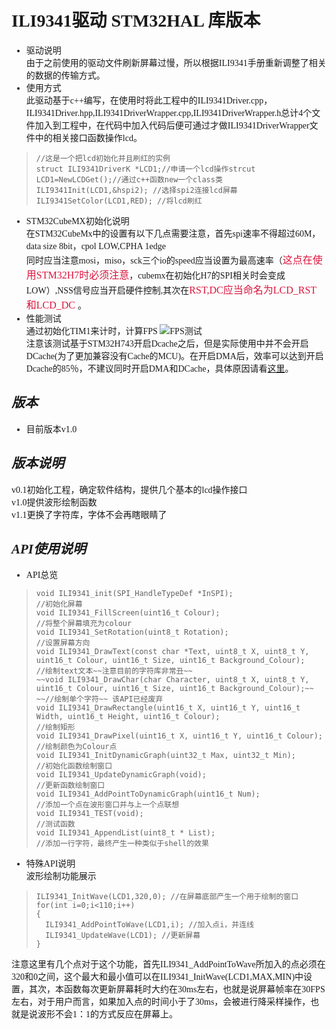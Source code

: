 # <font face="微软雅黑">ILI9341驱动 STM32HAL 库版本
* 驱动说明  
由于之前使用的驱动文件刷新屏幕过慢，所以根据ILI9341手册重新调整了相关的数据的传输方式。
* 使用方式  
 此驱动基于c++编写，在使用时将此工程中的ILI9341Driver.cpp，ILI9341Driver.hpp,ILI9341DriverWrapper.cpp,ILI9341DriverWrapper.h总计4个文件加入到工程中，在代码中加入代码后便可通过才做ILI9341DriverWrapper文件中的相关接口函数操作lcd。 
> ```
> //这是一个把lcd初始化并且刷红的实例
> struct ILI9341DriverK *LCD1;//申请一个lcd操作strcut  
> LCD1=NewLCDGet();//通过c++函数new一个class类  
> ILI9341Init(LCD1,&hspi2); //选择spi2连接lcd屏幕
> ILI9341SetColor(LCD1,RED); //将lcd刷红
> ```
* STM32CubeMX初始化说明  
 在STM32CubeMx中的设置有以下几点需要注意，首先spi速率不得超过60M，data size 8bit，cpol LOW,CPHA 1edge  
 同时应当注意mosi，miso，sck三个io的speed应当设置为最高速率（<font color=#DC143C size=3 face="黑体">这点在使用STM32H7时必须注意</font>，cubemx在初始化H7的SPI相关时会变成LOW）,NSS信号应当开启硬件控制,其次在<font color=#DC143C size=3 face="黑体">RST,DC应当命名为LCD_RST和LCD_DC </font>。
 * 性能测试  
 通过初始化TIM1来计时，计算FPS
 ![FPS测试](https://raw.githubusercontent.com/LIGHT1213/picture/master/FPS.gif)  
 注意该测试基于STM32H743开启Dcache之后，但是实际使用中并不会开启DCache(为了更加兼容没有Cache的MCU)。在开启DMA后，效率可以达到开启Dcache的85％，不建议同时开启DMA和DCache，具体原因请看[这里](http://www.pchmath.top:1234/index.php/2020/06/22/%e8%ae%b0%e5%bd%95%e4%b8%80%e6%ac%a1stm32h743%e4%b8%b2%e5%8f%a3%e4%b8%8d%e5%ae%9a%e9%95%bfdmacache%e5%90%88%e5%b9%b6%e5%ae%9e%e7%8e%b0%e8%bf%87%e7%a8%8b/)。
## *版本*
* 目前版本v1.0 
## *版本说明*
v0.1初始化工程，确定软件结构，提供几个基本的lcd操作接口  
v1.0提供波形绘制函数  
v1.1更换了字符库，字体不会再瞎眼睛了
## *API使用说明*  
* API总览
> ```
> void ILI9341_init(SPI_HandleTypeDef *InSPI);
> //初始化屏幕
> void ILI9341_FillScreen(uint16_t Colour);
> //将整个屏幕填充为colour
> void ILI9341_SetRotation(uint8_t Rotation);
> //设置屏幕方向
>void ILI9341_DrawText(const char *Text, uint8_t X, uint8_t Y, uint16_t Colour, uint16_t Size, uint16_t Background_Colour);
> //绘制text文本~~注意目前的字符库非常丑~~
>~~void ILI9341_DrawChar(char Character, uint8_t X, uint8_t Y, uint16_t Colour, uint16_t Size, uint16_t Background_Colour);~~
> ~~//绘制单个字符~~ 该API已经废弃
>void ILI9341_DrawRectangle(uint16_t X, uint16_t Y, uint16_t Width, uint16_t Height, uint16_t Colour);
> //绘制矩形
>void ILI9341_DrawPixel(uint16_t X, uint16_t Y, uint16_t Colour);
> //绘制颜色为Colour点
>void ILI9341_InitDynamicGraph(uint32_t Max, uint32_t Min);
> //初始化函数绘制窗口
>void ILI9341_UpdateDynamicGraph(void);
> //更新函数绘制窗口
>void ILI9341_AddPointToDynamicGraph(uint16_t Num);
> //添加一个点在波形窗口并与上一个点联想
>void ILI9341_TEST(void);
> //测试函数
>void ILI9341_AppendList(uint8_t * List);
> //添加一行字符，最终产生一种类似于shell的效果
> ```
* 特殊API说明  
  波形绘制功能展示  
> ```
> ILI9341_InitWave(LCD1,320,0); //在屏幕底部产生一个用于绘制的窗口
> for(int i=0;i<110;i++)
>{
>	ILI9341_AddPointToWave(LCD1,i); //加入点i，并连线
>	ILI9341_UpdateWave(LCD1); //更新屏幕
>}
> ```
 注意这里有几个点对于这个功能，首先ILI9341_AddPointToWave所加入的点必须在320和0之间，这个最大和最小值可以在ILI9341_InitWave(LCD1,MAX,MIN)中设置，其次，本函数每次更新屏幕耗时大约在30ms左右，也就是说屏幕帧率在30FPS左右，对于用户而言，如果加入点的时间小于了30ms，会被进行降采样操作，也就是说波形不会1：1的方式反应在屏幕上。
